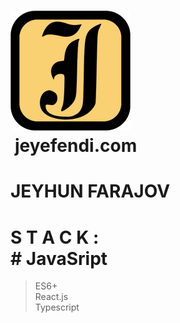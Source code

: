 # [![Logo](https://github.com/jeyefendi/jeyefendi/blob/main/public/logo192.png)](https://jeyefendi.com)<br> jeyefendi.com<br>
# JEYHUN FARAJOV
# S T A C K : <br># JavaSript
>ES6+<br>
>React.js<br>
>Typescript<br>


